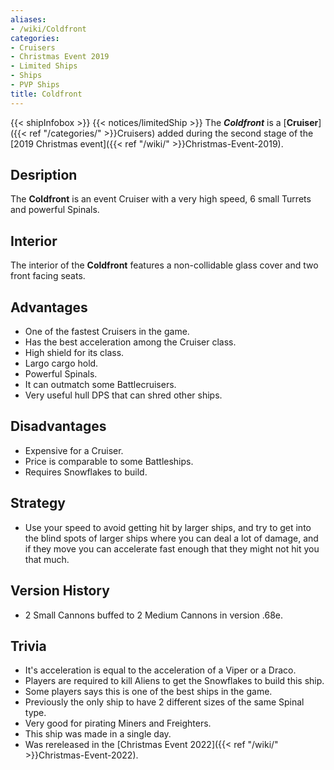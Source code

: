 ```yaml
---
aliases:
- /wiki/Coldfront
categories:
- Cruisers
- Christmas Event 2019
- Limited Ships
- Ships
- PVP Ships
title: Coldfront
---
```


{{< shipInfobox >}} {{< notices/limitedShip >}} The **_Coldfront_** is a [**Cruiser**]({{< ref "/categories/" >}}Cruisers) added during the second stage of the [2019 Christmas event]({{< ref "/wiki/" >}}Christmas-Event-2019). 

## Desription 

The **Coldfront** is an event Cruiser with a very high speed, 6 small Turrets and powerful Spinals.

## Interior

The interior of the **Coldfront** features a non-collidable glass cover and two front facing seats.

## Advantages

- One of the fastest Cruisers in the game.
- Has the best acceleration among the Cruiser class.
- High shield for its class.
- Largo cargo hold.
- Powerful Spinals.
- It can outmatch some Battlecruisers.
- Very useful hull DPS that can shred other ships.

## Disadvantages

- Expensive for a Cruiser.
- Price is comparable to some Battleships.
- Requires Snowflakes to build.

## Strategy

- Use your speed to avoid getting hit by larger ships, and try to get into the blind spots of larger ships where you can deal a lot of damage, and if they move you can accelerate fast enough that they might not hit you that much.

## Version History 

- 2 Small Cannons buffed to 2 Medium Cannons in version .68e.

## Trivia

- It's acceleration is equal to the acceleration of a Viper or a Draco.
- Players are required to kill Aliens to get the Snowflakes to build this ship.
- Some players says this is one of the best ships in the game.
- Previously the only ship to have 2 different sizes of the same Spinal type.
- Very good for pirating Miners and Freighters.
- This ship was made in a single day.
- Was rereleased in the [Christmas Event 2022]({{< ref "/wiki/" >}}Christmas-Event-2022).